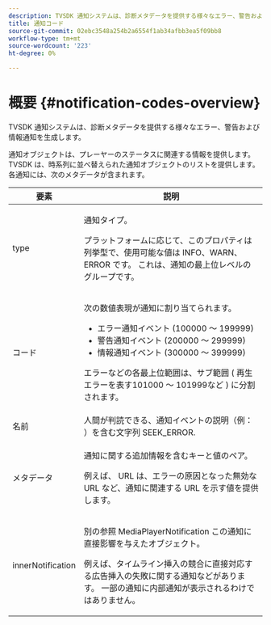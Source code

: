 ```yaml
---
description: TVSDK 通知システムは、診断メタデータを提供する様々なエラー、警告および情報通知を生成します。
title: 通知コード
source-git-commit: 02ebc3548a254b2a6554f1ab34afbb3ea5f09bb8
workflow-type: tm+mt
source-wordcount: '223'
ht-degree: 0%

---
```


# 概要 {#notification-codes-overview}

TVSDK 通知システムは、診断メタデータを提供する様々なエラー、警告および情報通知を生成します。

通知オブジェクトは、プレーヤーのステータスに関連する情報を提供します。 TVSDK は、時系列に並べ替えられた通知オブジェクトのリストを提供します。 各通知には、次のメタデータが含まれます。

<table frame="all" colsep="1" rowsep="1" id="table_1A32EFFE1834438D8261886EC9D7250D"> 
 <thead> 
  <tr rowsep="1"> 
   <th colname="1" class="entry"> 要素 </th> 
   <th colname="2" class="entry"> 説明 </th> 
  </tr> 
 </thead>
 <tbody> 
  <tr rowsep="1"> 
   <td colname="1"><span class="codeph"> type</span> </td> 
   <td colname="2"> <p>通知タイプ。 </p> <p>プラットフォームに応じて、このプロパティは列挙型で、使用可能な値は INFO、WARN、ERROR です。 これは、通知の最上位レベルのグループです。 </p> </td> 
  </tr> 
  <tr rowsep="1"> 
   <td colname="1"> <span class="codeph"> コード</span> </td> 
   <td colname="2"> <p>次の数値表現が通知に割り当てられます。 
     <ul id="ul_A86BF89D6B3B410E81FAD718D3C4A9F0"> 
      <li id="li_8180972D704C40098723734DD4B45643">エラー通知イベント (100000 ～ 199999) </li> 
      <li id="li_0EC29EA5F0034E5EBFEF8E68A6498D39">警告通知イベント (200000 ～ 299999) </li> 
      <li id="li_189A53D3D7EF4960A521AB04D00DCF70">情報通知イベント (300000 ～ 399999) </li> 
     </ul> </p> <p>エラーなどの各最上位範囲は、サブ範囲 ( 再生エラーを表す101000 ～ 101999など ) に分割されます。 </p> </td> 
  </tr> 
  <tr rowsep="1"> 
   <td colname="1"><span class="codeph"> 名前</span> </td> 
   <td colname="2">人間が判読できる、通知イベントの説明（例： ）を含む文字列 <span class="codeph"> SEEK_ERROR</span>. </td> 
  </tr> 
  <tr rowsep="1"> 
   <td colname="1"><span class="codeph"> メタデータ</span> </td> 
   <td colname="2"> <p>通知に関する追加情報を含むキーと値のペア。 </p> <p>例えば、 <span class="codeph"> URL</span> は、エラーの原因となった無効な URL など、通知に関連する URL を示す値を提供します。 </p> </td> 
  </tr> 
  <tr rowsep="0"> 
   <td colname="1"><span class="codeph"> innerNotification</span> </td> 
   <td colname="2"> <p>別の参照 <span class="codeph"> MediaPlayerNotification</span> この通知に直接影響を与えたオブジェクト。 </p> <p>例えば、タイムライン挿入の競合に直接対応する広告挿入の失敗に関する通知などがあります。 一部の通知に内部通知が表示されるわけではありません。 </p> </td> 
  </tr> 
 </tbody> 
</table>

